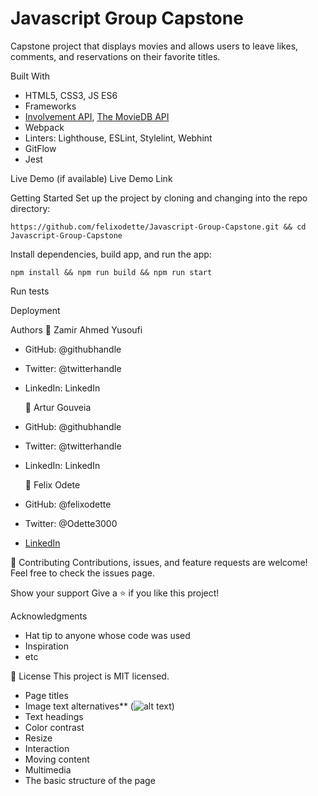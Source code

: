# Javascript Group Capstone
Capstone project that displays movies and allows users to leave likes, comments, and reservations on their favorite titles.

Built With
* HTML5, CSS3, JS ES6
* Frameworks
* [Involvement API](https://www.notion.so/Involvement-API-869e60b5ad104603aa6db59e08150270), [The MovieDB API](https://www.themoviedb.org/)
* Webpack
* Linters: Lighthouse, ESLint, Stylelint, Webhint
* GitFlow
* Jest

Live Demo (if available)
Live Demo Link

Getting Started
Set up the project by cloning and changing into the repo directory:

`https://github.com/felixodette/Javascript-Group-Capstone.git && cd Javascript-Group-Capstone`

Install dependencies, build app, and run the app:

`npm install && npm run build && npm run start`

Run tests

Deployment

Authors
👤 Zamir Ahmed Yusoufi
* GitHub: @githubhandle
* Twitter: @twitterhandle
* LinkedIn: LinkedIn

  👤 Artur Gouveia
* GitHub: @githubhandle
* Twitter: @twitterhandle
* LinkedIn: LinkedIn

  👤 Felix Odete
* GitHub: @felixodette
* Twitter: @Odette3000
* [LinkedIn](https://www.linkedin.com/in/felixodete)

🤝 Contributing
Contributions, issues, and feature requests are welcome!
Feel free to check the issues page.

Show your support
Give a ⭐️ if you like this project!

Acknowledgments
* Hat tip to anyone whose code was used
* Inspiration
* etc

📝 License
This project is MIT licensed.

* Page titles
* Image text alternatives** (<img alt="alt text">)
* Text headings
* Color contrast
* Resize
* Interaction
* Moving content
* Multimedia
* The basic structure of the page